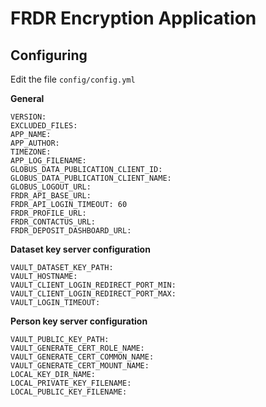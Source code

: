 # FRDR Encryption Application

## Configuring

Edit the file `config/config.yml`

**General**
```
VERSION: 
EXCLUDED_FILES:
APP_NAME: 
APP_AUTHOR: 
TIMEZONE: 
APP_LOG_FILENAME: 
GLOBUS_DATA_PUBLICATION_CLIENT_ID: 
GLOBUS_DATA_PUBLICATION_CLIENT_NAME:
GLOBUS_LOGOUT_URL: 
FRDR_API_BASE_URL:
FRDR_API_LOGIN_TIMEOUT: 60
FRDR_PROFILE_URL:
FRDR_CONTACTUS_URL:
FRDR_DEPOSIT_DASHBOARD_URL:
```

**Dataset key server configuration**
```
VAULT_DATASET_KEY_PATH: 
VAULT_HOSTNAME:
VAULT_CLIENT_LOGIN_REDIRECT_PORT_MIN:
VAULT_CLIENT_LOGIN_REDIRECT_PORT_MAX:
VAULT_LOGIN_TIMEOUT:
```

**Person key server configuration**
```
VAULT_PUBLIC_KEY_PATH:
VAULT_GENERATE_CERT_ROLE_NAME:
VAULT_GENERATE_CERT_COMMON_NAME:
VAULT_GENERATE_CERT_MOUNT_NAME:
LOCAL_KEY_DIR_NAME:
LOCAL_PRIVATE_KEY_FILENAME:
LOCAL_PUBLIC_KEY_FILENAME:
```
